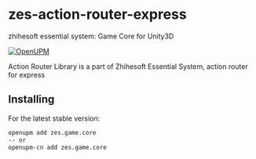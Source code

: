 # zes-action-router-express
zhihesoft essential system: Game Core for Unity3D

[![OpenUPM](https://img.shields.io/npm/v/zes.game.core?label=openupm&amp;registry_uri=https://package.openupm.com)](https://openupm.cn/packages/zes.game.core/)

Action Router Library is a part of Zhihesoft Essential System, action router for express

## Installing
For the latest stable version:

```bash
openupm add zes.game.core
-- or
openupm-cn add zes.game.core
```




